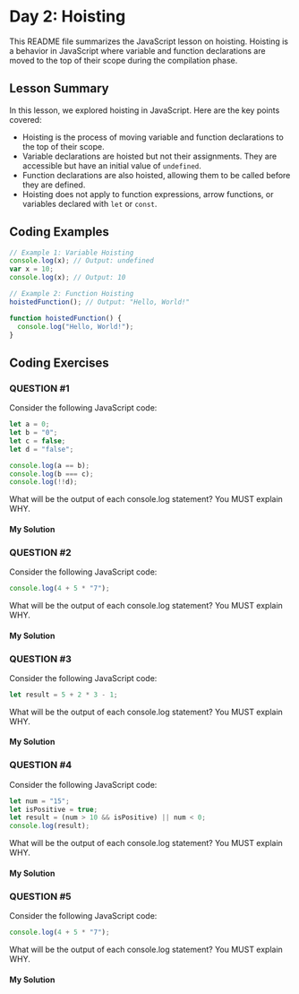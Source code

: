 
# Day 2: Hoisting

This README file summarizes the JavaScript lesson on hoisting. Hoisting is a behavior in JavaScript where variable and function declarations are moved to the top of their scope during the compilation phase.

## Lesson Summary

In this lesson, we explored hoisting in JavaScript. Here are the key points covered:

- Hoisting is the process of moving variable and function declarations to the top of their scope.
- Variable declarations are hoisted but not their assignments. They are accessible but have an initial value of `undefined`.
- Function declarations are also hoisted, allowing them to be called before they are defined.
- Hoisting does not apply to function expressions, arrow functions, or variables declared with `let` or `const`.

## Coding Examples

```javascript
// Example 1: Variable Hoisting
console.log(x); // Output: undefined
var x = 10;
console.log(x); // Output: 10

// Example 2: Function Hoisting
hoistedFunction(); // Output: "Hello, World!"

function hoistedFunction() {
  console.log("Hello, World!");
}

```


## Coding Exercises

###  QUESTION #1
Consider the following JavaScript code:
```javascript
let a = 0;
let b = "0";
let c = false;
let d = "false";

console.log(a == b);
console.log(b === c);
console.log(!!d);
```
What will be the output of each console.log statement? You MUST explain WHY.


#### My Solution

###  QUESTION #2
Consider the following JavaScript code:
```javascript
console.log(4 + 5 * "7");
```
What will be the output of each console.log statement? You MUST explain WHY.


#### My Solution
###  QUESTION #3
Consider the following JavaScript code:
```javascript
let result = 5 + 2 * 3 - 1;
```
What will be the output of each console.log statement? You MUST explain WHY.


#### My Solution
###  QUESTION #4
Consider the following JavaScript code:
```javascript
let num = "15";
let isPositive = true;
let result = (num > 10 && isPositive) || num < 0;
console.log(result);
```
What will be the output of each console.log statement? You MUST explain WHY.


#### My Solution
###  QUESTION #5
Consider the following JavaScript code:
```javascript
console.log(4 + 5 * "7");
```
What will be the output of each console.log statement? You MUST explain WHY.


#### My Solution







